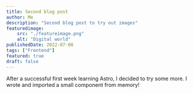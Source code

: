 ```yaml
---
title: Second blog post
author: Me
description: "Second blog post to try out images"
featuredimage:
    src: "./featureimage.png"
    alt: "Digital world"
publishedDate: 2022-07-08
tags: ["Frontend"]
featured: true
draft: false
---
```


After a successful first week learning Astro, I decided to try some more. I wrote and imported a small component from memory!
